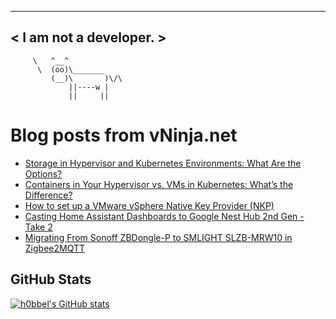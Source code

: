 
 ----------------------
< I am not a developer. >
 ----------------------
         \   ^__^ 
          \  (oo)\_______
             (__)\       )\/\
                 ||----w |
                 ||     ||
    

# Blog posts from vNinja.net
<!-- BLOG-POST-LIST:START -->
- [Storage in Hypervisor and Kubernetes Environments: What Are the Options?](https://vNinja.net/2025/09/12/storage-in-hypervisor-and-kubernetes-environments/)
- [Containers in Your Hypervisor vs. VMs in Kubernetes: What’s the Difference?](https://vNinja.net/2025/09/11/containers-in-your-hypervisor-or-vms-in-kubernetes/)
- [How to set up a VMware vSphere Native Key Provider &lpar;NKP&rpar;](https://vNinja.net/2025/08/15/how-to-set-up-a-vsphere-native-key-provider/)
- [Casting Home Assistant Dashboards to Google Nest Hub 2nd Gen - Take 2](https://vNinja.net/2025/07/20/homeassistant-google-nest-hub-2nd-gen-take2/)
- [Migrating From Sonoff ZBDongle-P to SMLIGHT SLZB-MRW10 in Zigbee2MQTT](https://vNinja.net/2025/07/16/migrating-from-zbdongle-p-to-slzb-mrw10-zigbee2mqtt/)
<!-- BLOG-POST-LIST:END -->

## GitHub Stats
[![h0bbel's GitHub stats](https://github-readme-stats.vercel.app/api?username=h0bbel&count_private=true&show_icons=true&theme=dark)](https://github.com/anuraghazra/github-readme-stats)
